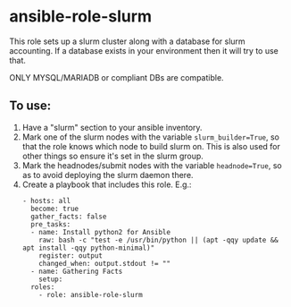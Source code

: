 # ansible-role-slurm

This role sets up a slurm cluster along with a database for slurm accounting.
If a database exists in your environment then it will try to use that.

ONLY MYSQL/MARIADB or compliant DBs are compatible.


## To use:

1. Have a "slurm" section to your ansible inventory.
2. Mark one of the slurm nodes with the variable `slurm_builder=True`, so that the role knows which node to build slurm on. This is also used for other things so ensure it's set in the slurm group.
3. Mark the headnodes/submit nodes with the variable `headnode=True`, so as to avoid deploying the slurm daemon there.
4. Create a playbook that includes this role. E.g.:
   ```shell
   - hosts: all
     become: true
     gather_facts: false
     pre_tasks:
     - name: Install python2 for Ansible
       raw: bash -c "test -e /usr/bin/python || (apt -qqy update && apt install -qqy python-minimal)"
       register: output
       changed_when: output.stdout != ""
     - name: Gathering Facts
       setup:
     roles:
       - role: ansible-role-slurm
   ```
